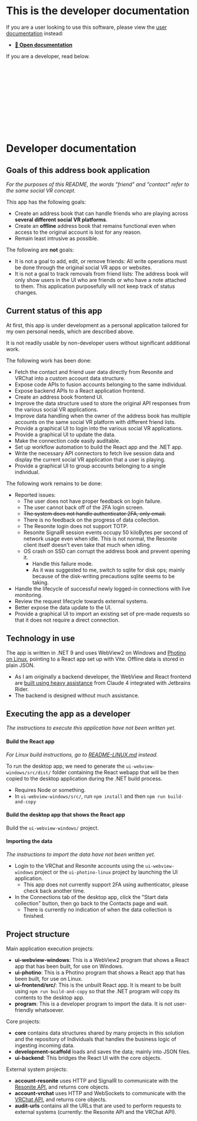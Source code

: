 ﻿# This is the developer documentation

If you are a user looking to use this software, please view the [user documentation]((https://docs.hai-vr.dev/docs/products/xyvr)) instead:

- **[📘 Open documentation](https://docs.hai-vr.dev/docs/products/xyvr)**

If you are a developer, read below.

&nbsp;

&nbsp;

&nbsp;

&nbsp;

&nbsp;

&nbsp;

# Developer documentation

## Goals of this address book application

*For the purposes of this README, the words "friend" and "contact" refer to the same social VR concept.*

This app has the following goals:
- Create an address book that can handle friends who are playing across **several different social VR platforms**.
- Create an **offline** address book that remains functional even when access to the original account is lost for any reason.
- Remain least intrusive as possible.

The following are **not** goals:
- It is not a goal to add, edit, or remove friends: All write operations must be done through the original social VR apps or websites.
- It is not a goal to track removals from friend lists: The address book will only show users in the UI who are friends or who have
  a note attached to them. This application purposefully will not keep track of status changes.

## Current status of this app

At first, this app is under development as a personal application tailored for my own personal needs, which are described above.

It is not readily usable by non-developer users without significant additional work.

The following work has been done:
- Fetch the contact and friend user data directly from Resonite and VRChat into a custom account data structure.
- Expose code APIs to fusion accounts belonging to the same individual.
- Expose backend APIs to a React application frontend.
- Create an address book frontend UI.
- Improve the data structure used to store the original API responses from the various social VR applications.
- Improve data handling when the owner of the address book has multiple accounts on the same social VR platform with different friend lists.
- Provide a graphical UI to login into the various social VR applications.
- Provide a graphical UI to update the data.
- Make the connection code easily auditable.
- Set up workflow automation to build the React app and the .NET app.
- Write the necessary API connectors to fetch live session data and display the current social VR application that a user is playing.
- Provide a graphical UI to group accounts belonging to a single individual.

The following work remains to be done:
- Reported issues:
    - The user does not have proper feedback on login failure.
    - The user cannot back off of the 2FA login screen.
    - ~~The system does not handle authenticator 2FA, only email.~~
    - There is no feedback on the progress of data collection.
    - The Resonite login does not support TOTP.
    - Resonite SignalR session events occupy 50 kiloBytes per second of network usage even when idle. This is not normal, the Resonite client itself doesn't even take that much when idling.
    - OS crash on SSD can corrupt the address book and prevent opening it.
      - Handle this failure mode.
      - As it was suggested to me, switch to sqlite for disk ops; mainly because of the disk-writing precautions sqlite seems to be taking.
- Handle the lifecycle of successful newly logged-in connections with live monitoring.
- Review the request lifecycle towards external systems.
- Better expose the data update to the UI.
- Provide a graphical UI to import an existing set of pre-made requests so that it does not require a direct connection.

## Technology in use

The app is written in .NET 9 and uses WebView2 on Windows and [Photino on Linux](./README-LINUX.md), pointing to a React app set up with Vite.
Offline data is stored in plain JSON.
- As I am originally a backend developer, the WebView and React frontend are [built using heavy assistance](ui-webview-windows/src/README.md) from Claude 4 integrated
  with Jetbrains Rider.
- The backend is designed without much assistance.

## Executing the app as a developer

*The instructions to execute this application have not been written yet.*

#### Build the React app

*For Linux build instructions, go to [README-LINUX.md](./README-LINUX.md) instead.*

To run the desktop app, we need to generate the `ui-webview-windows/src/dist/` folder containing the React webapp
that will be then copied to the desktop application during the .NET build process.

- Requires Node or something.
- In `ui-webview-windows/src/`, run `npm install` and then `npm run build-and-copy`

#### Build the desktop app that shows the React app

Build the `ui-webview-windows/` project.

#### Importing the data

*The instructions to import the data have not been written yet.*

- Login to the VRChat and Resonite accounts using the `ui-webview-windows` project or the `ui-photino-linux` project by launching the UI application.
    - This app does not currently support 2FA using authenticator, please check back another time.
- In the Connections tab of the desktop app, click the "Start data collection" button, then go back to the Contacts page and wait.
    - There is currently no indication of when the data collection is finished.

## Project structure

Main application execution projects:

- **ui-webview-windows**: This is a WebView2 program that shows a React app that has been built, for use on Windows.
- **ui-photino**: This is a Photino program that shows a React app that has been built, for use on Linux.
- **ui-frontend/src/**: This is the unbuilt React app. It is meant to be built using `npm run build-and-copy` so that the .NET program will copy its contents to the desktop app.
- **program**: This is a developer program to import the data. It is not user-friendly whatsoever.

Core projects:

- **core** contains data structures shared by many projects in this solution and the repository of Individuals that handles the business logic of ingesting incoming data.
- **development-scaffold** loads and saves the data; mainly into JSON files.
- **ui-backend**: This bridges the React UI with the core objects.

External system projects:

- **account-resonite** uses HTTP and SignalR to communicate with the [Resonite API](https://wiki.resonite.com/API), and returns core objects.
- **account-vrchat** uses HTTP and WebSockets to communicate with the [VRChat API](https://vrchat.community), and returns core objects.
- **audit-urls** contains all the URLs that are used to perform requests to external systems (currently: the Resonite API and the VRChat API).
